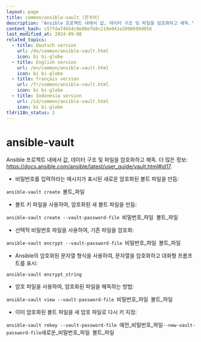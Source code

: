 ```yaml
---
layout: page
title: common/ansible-vault (한국어)
description: "Ansible 프로젝트 내에서 값, 데이터 구조 및 파일을 암호화하고 해독."
content_hash: c57fda74b54c0e88efb8c219e041e2090699d058
last_modified_at: 2024-09-08
related_topics:
  - title: Deutsch version
    url: /de/common/ansible-vault.html
    icon: bi bi-globe
  - title: English version
    url: /en/common/ansible-vault.html
    icon: bi bi-globe
  - title: français version
    url: /fr/common/ansible-vault.html
    icon: bi bi-globe
  - title: Indonesia version
    url: /id/common/ansible-vault.html
    icon: bi bi-globe
tldri18n_status: 2
---
```

# ansible-vault

Ansible 프로젝트 내에서 값, 데이터 구조 및 파일을 암호화하고 해독.
더 많은 정보: <https://docs.ansible.com/ansible/latest/user_guide/vault.html#id17>.

- 비밀번호를 입력하라는 메시지가 표시된 새로운 암호화된 볼트 파일을 만듬:

`ansible-vault create `<span class="tldr-var badge badge-pill bg-dark-lm bg-white-dm text-white-lm text-dark-dm font-weight-bold">볼트_파일</span>

- 볼트 키 파일을 사용하여, 암호화된 새 볼트 파일을 만듬:

`ansible-vault create --vault-password-file `<span class="tldr-var badge badge-pill bg-dark-lm bg-white-dm text-white-lm text-dark-dm font-weight-bold">비밀번호_파일</span>` `<span class="tldr-var badge badge-pill bg-dark-lm bg-white-dm text-white-lm text-dark-dm font-weight-bold">볼트_파일</span>

- 선택적 비밀번호 파일을 사용하여, 기존 파일을 암호화:

`ansible-vault encrypt --vault-password-file `<span class="tldr-var badge badge-pill bg-dark-lm bg-white-dm text-white-lm text-dark-dm font-weight-bold">비밀번호_파일</span>` `<span class="tldr-var badge badge-pill bg-dark-lm bg-white-dm text-white-lm text-dark-dm font-weight-bold">볼트_파일</span>

- Ansible의 암호화된 문자열 형식을 사용하여, 문자열을 암호화하고 대화형 프롬프트를 표시:

`ansible-vault encrypt_string`

- 암호 파일을 사용하여, 암호화된 파일을 해독하는 방법:

`ansible-vault view --vault-password-file `<span class="tldr-var badge badge-pill bg-dark-lm bg-white-dm text-white-lm text-dark-dm font-weight-bold">비밀번호_파일</span>` `<span class="tldr-var badge badge-pill bg-dark-lm bg-white-dm text-white-lm text-dark-dm font-weight-bold">볼트_파일</span>

- 이미 암호화된 볼트 파일을 새 암호 파일로 다시 키 지정:

`ansible-vault rekey --vault-password-file `<span class="tldr-var badge badge-pill bg-dark-lm bg-white-dm text-white-lm text-dark-dm font-weight-bold">예전_비밀번호_파일</span>` --new-vault-password-file `<span class="tldr-var badge badge-pill bg-dark-lm bg-white-dm text-white-lm text-dark-dm font-weight-bold">새로운_비밀번호_파일</span>` `<span class="tldr-var badge badge-pill bg-dark-lm bg-white-dm text-white-lm text-dark-dm font-weight-bold">볼트_파일</span>
